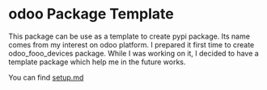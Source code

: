 # odoo Package Template

This package can be use as a template to create pypi package.
Its name comes from my interest on odoo platform. I prepared it first time to create odoo_fooo_devices package.
While I was working on it, I decided to have a template package which help me in the future works.

You can find [setup.md](https://github.com/gilaneh/odoo_packge_template/blob/main/setup.md)